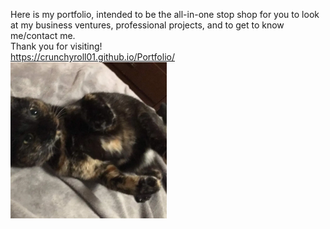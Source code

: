 Here is my portfolio, intended to be the all-in-one stop shop for you to look at my business ventures, professional projects, and to get to know me/contact me.<br> Thank you for visiting!<br>
https://crunchyroll01.github.io/Portfolio/ <br>
<img src="images/tessa.webp" alt="Image of Cody's cat Tessa"
     style="height:250px; width:250px;" />
